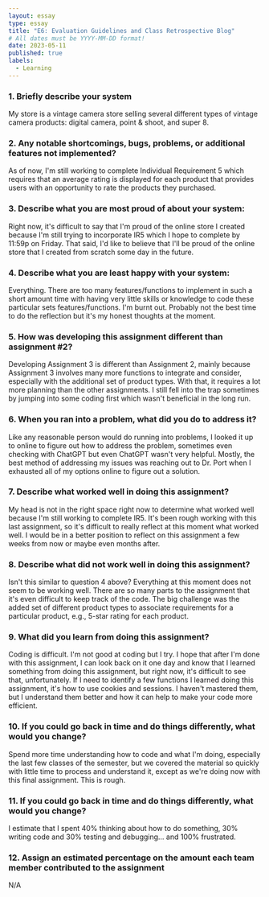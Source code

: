 ```yaml
---
layout: essay
type: essay
title: "E6: Evaluation Guidelines and Class Retrospective Blog"
# All dates must be YYYY-MM-DD format!
date: 2023-05-11
published: true
labels:
  - Learning
---
```


### 1.	Briefly describe your system <br>
My store is a vintage camera store selling several different types of vintage camera products: digital camera, point & shoot, and super 8.

### 2.	Any notable shortcomings, bugs, problems, or additional features not implemented? <br>
As of now, I'm still working to complete Individual Requirement 5 which requires that an average rating is displayed for each product that provides users with an opportunity to rate the products they purchased. 

### 3.	Describe what you are most proud of about your system:<br>
Right now, it's difficult to say that I'm proud of the online store I created because I'm still trying to incorporate IR5 which I hope to complete by 11:59p on Friday. That said, I'd like to believe that I'll be proud of the online store that I created from scratch some day in the future. 

### 4.	Describe what you are least happy with your system: <br>
Everything. There are too many features/functions to implement in such a short amount time with having very little skills or knowledge to code these particular sets features/functions. I'm burnt out. Probably not the best time to do the reflection but it's my honest thoughts at the moment.

### 5.	How was developing this assignment different than assignment #2? <br>
Developing Assignment 3 is different than Assignment 2, mainly because Assignment 3 involves many more functions to integrate and consider, especially with the additional set of product types. With that, it requires a lot more planning than the other assignments. I still fell into the trap sometimes by jumping into some coding first which wasn't beneficial in the long run.

### 6.	When you ran into a problem, what did you do to address it? <br>
Like any reasonable person would do running into problems, I looked it up to online to figure out how to address the problem, sometimes even checking with ChatGPT but even ChatGPT wasn't very helpful. Mostly, the best method of addressing my issues was reaching out to Dr. Port when I exhausted all of my options online to figure out a solution. 

### 7.	Describe what worked well in doing this assignment?<br>
My head is not in the right space right now to determine what worked well because I'm still working to complete IR5. It's been rough working with this last assignment, so it's difficult to really reflect at this moment what worked well. I would be in a better position to reflect on this assignment a few weeks from now or maybe even months after.  

### 8.	Describe what did not work well in doing this assignment?<br>
Isn't this similar to question 4 above? Everything at this moment does not seem to be working well. There are so many parts to the assignment that it's even difficult to keep track of the code. The big challenge was the added set of different product types to associate requirements for a particular product, e.g., 5-star rating for each product.

### 9.	What did you learn from doing this assignment?<br>
Coding is difficult. I'm not good at coding but I try. I hope that after I'm done with this assignment, I can look back on it one day and know that I learned something from doing this assignment, but right now, it's difficult to see that, unfortunately. If I need to identify a few functions I learned doing this assignment, it's how to use cookies and sessions. I haven't mastered them, but I understand them better and how it can help to make your code more efficient. 

### 10.	If you could go back in time and do things differently, what would you change? <br>
Spend more time understanding how to code and what I'm doing, especially the last few classes of the semester, but we covered the material so quickly with little time to process and understand it, except as we're doing now with this final assignment. This is rough.

### 11.	If you could go back in time and do things differently, what would you change?<br>
I estimate that I spent 40% thinking about how to do something, 30% writing code and 30% testing and debugging… and 100% frustrated.

### 12.	Assign an estimated percentage on the amount each team member contributed to the assignment<br>
N/A
